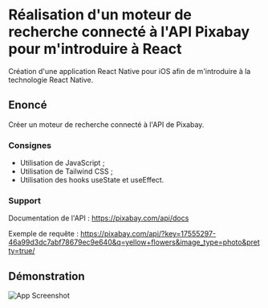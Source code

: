 # Réalisation d'un moteur de recherche connecté à l'API Pixabay pour m'introduire à React 
Création d'une application React Native pour iOS afin de m'introduire à la technologie React Native.
## Enoncé
Créer un moteur de recherche connecté à l'API de Pixabay.
### Consignes
- Utilisation de JavaScript ;
- Utilisation de Tailwind CSS ;
- Utilisation des hooks useState et useEffect.
### Support
Documentation de l'API : https://pixabay.com/api/docs

Exemple de requête : https://pixabay.com/api/?key=17555297-46a99d3dc7abf78679ec9e640&q=yellow+flowers&image_type=photo&pretty=true/

## Démonstration
![App Screenshot](https://zupimages.net/up/23/14/vn7s.png)
